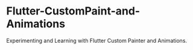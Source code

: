 # Flutter-CustomPaint-and-Animations
 Experimenting and Learning with Flutter Custom Painter and Animations.
